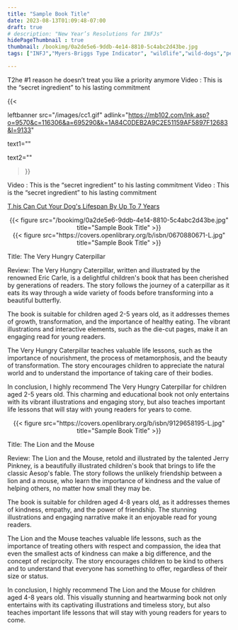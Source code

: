```yaml
---
title: "Sample Book Title"
date: 2023-08-13T01:09:48-07:00
draft: true
# description: "New Year’s Resolutions for INFJs"
hidePageThumbnail : true
thumbnail: /bookimg/0a2de5e6-9ddb-4e14-8810-5c4abc2d43be.jpg
tags: ["INFJ","Myers-Briggs Type Indicator", "wildlife","wild-dogs","pets","animal-welfare"]

---
```

T2he #1 reason he doesn’t treat you like a priority anymore
Video : This is the “secret ingredient” to his lasting commitment

{{< 

leftbanner src="/images/cc1.gif" adlink="https://mb102.com/lnk.asp?o=9570&c=116306&a=695290&k=1A84C0DEB2A9C2E51159AF5897F12683&l=9133"  

text1="" 

text2=""

>}}

Video : This is the “secret ingredient” to his lasting commitment
Video : This is the “secret ingredient” to his lasting commitment

<p><a id="aflink" href="https://hop.clickbank.net/?affiliate=klayu&vendor=hissecret&lp=0" class="one" target="_blank" title="T-he “Game ON!” Signal That Makes Him Obsessed With Winning Your Love">T.his Can Cut Your Dog's Lifespan By Up To 7 Years</a></p>

<center>
{{< figure src="/bookimg/0a2de5e6-9ddb-4e14-8810-5c4abc2d43be.jpg" title="Sample Book Title" >}}
</center>

<center>
{{< figure src="https://covers.openlibrary.org/b/isbn/0670880671-L.jpg" title="Sample Book Title" >}}
</center>

Title: The Very Hungry Caterpillar

Review: The Very Hungry Caterpillar, written and illustrated by the renowned Eric Carle, is a delightful children's book that has been cherished by generations of readers. The story follows the journey of a caterpillar as it eats its way through a wide variety of foods before transforming into a beautiful butterfly.

The book is suitable for children aged 2-5 years old, as it addresses themes of growth, transformation, and the importance of healthy eating. The vibrant illustrations and interactive elements, such as the die-cut pages, make it an engaging read for young readers.

The Very Hungry Caterpillar teaches valuable life lessons, such as the importance of nourishment, the process of metamorphosis, and the beauty of transformation. The story encourages children to appreciate the natural world and to understand the importance of taking care of their bodies.

In conclusion, I highly recommend The Very Hungry Caterpillar for children aged 2-5 years old. This charming and educational book not only entertains with its vibrant illustrations and engaging story, but also teaches important life lessons that will stay with young readers for years to come.

<center>
{{< figure src="https://covers.openlibrary.org/b/isbn/9129658195-L.jpg" title="Sample Book Title" >}}
</center>


Title: The Lion and the Mouse

Review: The Lion and the Mouse, retold and illustrated by the talented Jerry Pinkney, is a beautifully illustrated children's book that brings to life the classic Aesop's fable. The story follows the unlikely friendship between a lion and a mouse, who learn the importance of kindness and the value of helping others, no matter how small they may be.

The book is suitable for children aged 4-8 years old, as it addresses themes of kindness, empathy, and the power of friendship. The stunning illustrations and engaging narrative make it an enjoyable read for young readers.

The Lion and the Mouse teaches valuable life lessons, such as the importance of treating others with respect and compassion, the idea that even the smallest acts of kindness can make a big difference, and the concept of reciprocity. The story encourages children to be kind to others and to understand that everyone has something to offer, regardless of their size or status.

In conclusion, I highly recommend The Lion and the Mouse for children aged 4-8 years old. This visually stunning and heartwarming book not only entertains with its captivating illustrations and timeless story, but also teaches important life lessons that will stay with young readers for years to come.
